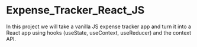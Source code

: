 # Expense_Tracker_React_JS
In this project we will take a vanilla JS expense tracker app and turn it into a React app using hooks (useState, useContext, useReducer) and the context API.
